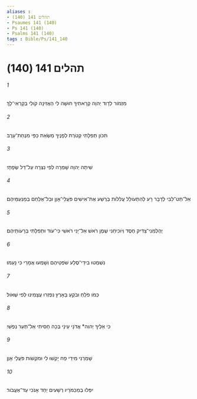 ```yaml
---
aliases : 
- תהלים 141 (140)
- Psaumes 141 (140)
- Ps 141 (140)
- Psalms 141 (140)
tags : Bible/Ps/141_140
---
```


# תהלים 141 (140)

###### 1
מִזְמֹור לְדָוִד יְהוָה קְרָאתִיךָ חוּשָׁה לִּי הַאֲזִינָה קֹולִי בְּקָרְאִי־לָךְ׃
###### 2
תִּכֹּון תְּפִלָּתִי קְטֹרֶת לְפָנֶיךָ מַשְׂאַת כַּפַּי מִנְחַת־עָרֶב׃
###### 3
שִׁיתָה יְהוָה שָׁמְרָה לְפִי נִצְּרָה עַל־דַּל שְׂפָתָי׃
###### 4
אַל־תַּט־לִבִּי לְדָבָר רָע לְהִתְעֹולֵל עֲלִלֹות בְּרֶשַׁע אֶת־אִישִׁים פֹּעֲלֵי־אָוֶן וּבַל־אֶלְחַם בְּמַנְעַמֵּיהֶם׃
###### 5
יֶהֶלְמֵנִי־צַדִּיק חֶסֶד וְיֹוכִיחֵנִי שֶׁמֶן רֹאשׁ אַל־יָנִי רֹאשִׁי כִּי־עֹוד וּתְפִלָּתִי בְּרָעֹותֵיהֶם׃
###### 6
נִשְׁמְטוּ בִידֵי־סֶלַע שֹׁפְטֵיהֶם וְשָׁמְעוּ אֲמָרַי כִּי נָעֵמוּ׃
###### 7
כְּמֹו פֹלֵחַ וּבֹקֵעַ בָּאָרֶץ נִפְזְרוּ עֲצָמֵינוּ לְפִי שְׁאֹול׃
###### 8
כִּי אֵלֶיךָ יְהוִה* אֲדֹנָי עֵינָי בְּכָה חָסִיתִי אַל־תְּעַר נַפְשִׁי׃
###### 9
שָׁמְרֵנִי מִידֵי פַח יָקְשׁוּ לִי וּמֹקְשֹׁות פֹּעֲלֵי אָוֶן׃
###### 10
יִפְּלוּ בְמַכְמֹרָיו רְשָׁעִים יַחַד אָנֹכִי עַד־אֶעֱבֹור׃
